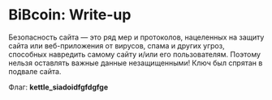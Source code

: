 # BiBcoin: Write-up

Безопасность сайта — это ряд мер и протоколов, нацеленных на защиту сайта или веб-приложения от вирусов, спама и других угроз, способных навредить самому сайту и/или его пользователям.
Поэтому нельзя оставлять важные данные незащищенными!
Ключ был спрятан в подвале сайта.

Флаг: **kettle_siadoidfgfdgfge**